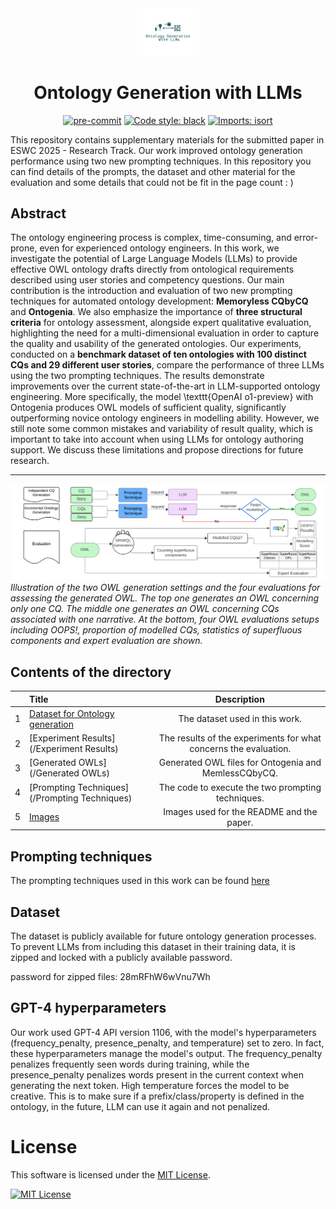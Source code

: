 <div align="center">
 <img src="Images/ontology-generation-with-llms-high-resolution-logo.png" style="width: 20%; height: auto;"/>
 <H1>Ontology Generation with LLMs</H1>

[![pre-commit](https://img.shields.io/badge/pre--commit-enabled-brightgreen?logo=pre-commit)](https://github.com/pre-commit/pre-commit)
[![Code style: black](https://img.shields.io/badge/code%20style-black-000000.svg)](https://github.com/psf/black)
[![Imports: isort](https://img.shields.io/badge/%20imports-isort-%231674b1?style=flat&labelColor=ef8336)](https://pycqa.github.io/isort/)

</div>


This repository contains supplementary materials for the submitted paper in ESWC 2025 - Research Track. Our work improved ontology generation performance using two new prompting techniques. In this repository you can find details of the prompts, the dataset and other material for the evaluation and some details that could not be fit in the page count : )


## Abstract

The ontology engineering process is complex, time-consuming, and error-prone, even for experienced ontology engineers. In this work, we investigate the potential of Large Language Models (LLMs) to provide effective OWL ontology drafts directly from ontological requirements described using user stories and competency questions. Our main contribution is the introduction and evaluation of two new prompting techniques for automated ontology development: **Memoryless CQbyCQ** and **Ontogenia**. We also emphasize the importance of **three structural criteria** for ontology assessment, alongside expert qualitative evaluation, highlighting the need for a multi-dimensional evaluation in order to capture the quality and usability of the generated ontologies. Our experiments, conducted on a **benchmark dataset of ten ontologies with 100 distinct CQs and 29 different user stories**, compare the performance of three LLMs using the two prompting techniques. The results demonstrate improvements over the current state-of-the-art in LLM-supported ontology engineering. More specifically, the model \texttt{OpenAI o1-preview} with Ontogenia produces OWL models of sufficient quality, significantly outperforming novice ontology engineers in modelling ability. However, we still note some common mistakes and variability of result quality, which is important to take into account when using LLMs for ontology authoring support. We discuss these limitations and propose directions for future research.

---



![alt text](Images/digram.png)
_Illustration of the two OWL generation settings and the four evaluations for assessing the generated OWL. The top one generates an OWL concerning only one CQ. The middle one generates an OWL concerning CQs associated with one narrative. At the bottom, four OWL evaluations setups including OOPS!, proportion of modelled CQs, statistics of superfluous components and expert evaluation are shown._




## Contents of the directory

|   | Title                                                      |                         Description                         |
|:-:|:-----------------------------------------------------------|:---------------------------------------------------------:|
| 1 | [Dataset for Ontology generation](/Dataset_OntoGen)          |   The dataset used in this work.                                  |
| 2 | [Experiment Results](/Experiment Results)  |           The results of the experiments for what concerns the evaluation.            |
|3 | [Generated OWLs](/Generated OWLs)       |             Generated OWL files for Ontogenia and MemlessCQbyCQ.              |
|4| [Prompting Techniques](/Prompting Techniques)|              The code to execute the two prompting techniques.              |
|5|  [Images](/Images)      |                     Images used for the README and the paper.   

## Prompting techniques
The prompting techniques used in this work can be found [here](/PromptingTechniques)


## Dataset
The dataset is publicly available for future ontology generation processes. To prevent LLMs from including this dataset in their training data, it is zipped and locked with a publicly available password.

password for zipped files: 28mRFhW6wVnu7Wh


## GPT-4 hyperparameters
Our work used GPT-4 API version 1106, with the model's hyperparameters (frequency\_penalty, presence\_penalty, and temperature) set to zero. In fact, these hyperparameters manage the model's output. The frequency\_penalty penalizes frequently seen words during training, while the presence\_penalty penalizes words present in the current context when generating the next token. High temperature forces the model to be creative. This is to make sure if a prefix/class/property is defined in the ontology, in the future, LLM can use it again and not penalized.

# License
<p>
  This software is licensed under the
  <a href="https://opensource.org/licenses/MIT" target="_blank">MIT License</a>.
</p>
<a href="https://opensource.org/licenses/MIT" target="_blank">
  <img src="https://img.shields.io/badge/License-MIT-blue.svg" alt="MIT License">
</a
